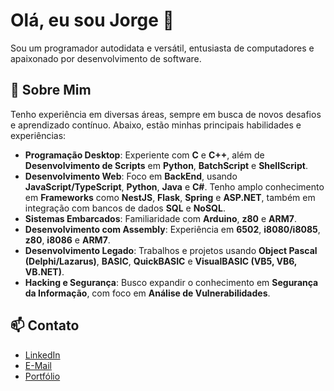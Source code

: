 # Olá, eu sou Jorge 👋

Sou um programador autodidata e versátil, entusiasta de computadores e apaixonado por desenvolvimento de software.

## 🌟 Sobre Mim

Tenho experiência em diversas áreas, sempre em busca de novos desafios e aprendizado contínuo. Abaixo, estão minhas principais habilidades e experiências:

- **Programação Desktop**: Experiente com **C** e **C++**, além de **Desenvolvimento de Scripts** em **Python**, **BatchScript** e **ShellScript**.
- **Desenvolvimento Web**: Foco em **BackEnd**, usando **JavaScript/TypeScript**, **Python**, **Java** e **C#**. Tenho amplo conhecimento em **Frameworks** como **NestJS**, **Flask**, **Spring** e **ASP.NET**, também em integração com bancos de dados **SQL** e **NoSQL**.
- **Sistemas Embarcados**: Familiaridade com **Arduino**, **z80** e **ARM7**.
- **Desenvolvimento com Assembly**: Experiência em **6502**, **i8080/i8085**, **z80**, **i8086** e **ARM7**.
- **Desenvolvimento Legado**: Trabalhos e projetos usando **Object Pascal (Delphi/Lazarus)**, **BASIC**, **QuickBASIC** e **VisualBASIC (VB5, VB6, VB.NET)**.
- **Hacking e Segurança**: Busco expandir o conhecimento em **Segurança da Informação**, com foco em **Análise de Vulnerabilidades**.

## 📫 Contato

- [LinkedIn](https://www.linkedin.com/in/jncjcoder)
- [E-Mail](mailto:jorgenettocjunior@gmail.com)
- [Portfólio](https://jncjcoder.github.io/site)
